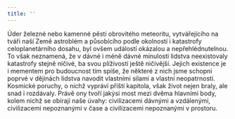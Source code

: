 ```yaml
---
title: ''
---
```


Úder železné nebo kamenné pěsti obrovitého meteoritu, vytvářejícího na tváři naší Země astroblém a působícího podle okolností i katastrofy celoplanetárního dosahu, byl ovšem událostí okázalou a nepřehlédnutelnou. To však neznamená, že v dávné i méně dávné minulosti lidstva neexistovaly katastrofy stejně ničivé, ba svou plíživostí ještě ničivější. Jejich existence je i mementem pro budoucnost tím spíše, že některé z nich jsme schopni poprvé v dějinách lidstva navodit vlastními silami a vlastní neopatrností. Kosmické poruchy, o nichž vypráví příští kapitola, však život nejen braly, ale snad i rozdávaly. Právě ony tvoří jakýsi most mezi dvěma hlavními body, kolem nichž se obírají naše úvahy: civilizacemi dávnými a vzdálenými, civilizacemi nepoznanými v čase a civilizacemi nepoznanými v prostoru.
